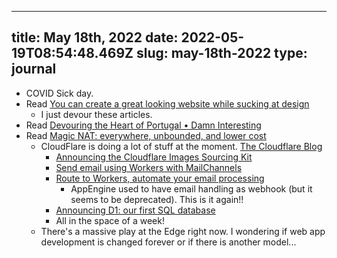 
---
title: May 18th, 2022 
date: 2022-05-19T08:54:48.469Z
slug: may-18th-2022
type: journal
---
* COVID Sick day.
* Read [You can create a great looking website while sucking at design](https://thefullstackdev.net/resource/create-beautiful-website-while-sucking-at-design/)
  * I just devour these articles.
* Read [Devouring the Heart of Portugal • Damn Interesting](https://www.damninteresting.com/devouring-the-heart-of-portugal/)
* Read [Magic NAT: everywhere, unbounded, and lower cost](https://blog.cloudflare.com/magic-nat/)
  * CloudFlare is doing a lot of stuff at the moment. [The Cloudflare Blog](https://blog.cloudflare.com/)
    * [Announcing the Cloudflare Images Sourcing Kit](https://blog.cloudflare.com/cloudflare-images-sourcing-kit/)
    * [Send email using Workers with MailChannels](https://blog.cloudflare.com/sending-email-from-workers-with-mailchannels/)
    * [Route to Workers, automate your email processing](https://blog.cloudflare.com/announcing-route-to-workers/)
      * AppEngine used to have email handling as webhook (but it seems to be deprecated). This is it again!!
    * [Announcing D1: our first SQL database](https://blog.cloudflare.com/introducing-d1/)
    * All in the space of a week!
  * There's a massive play at the Edge right now. I wondering if web app development is changed forever or if there is another model...

